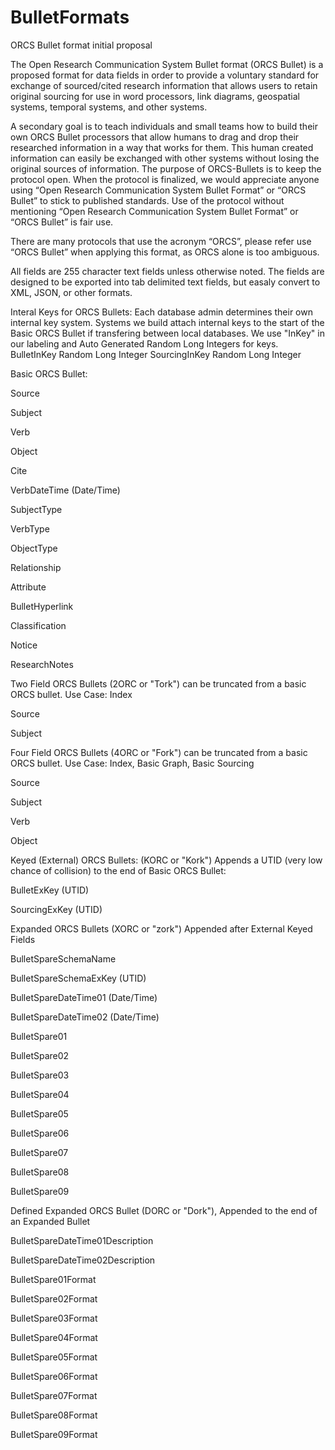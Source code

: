 # BulletFormats

ORCS Bullet format initial proposal

The Open Research Communication System Bullet format (ORCS Bullet) is a proposed format for data fields in order to provide a voluntary standard for exchange of sourced/cited research information that allows users to retain original sourcing for use in word processors, link diagrams, geospatial systems, temporal systems, and other systems. 

A secondary goal is to teach individuals and small teams how to build their own ORCS Bullet processors that allow humans to drag and drop their researched information in a way that works for them. This human created information can easily be exchanged with other systems without losing the original sources of information. 
The purpose of ORCS-Bullets is to keep the protocol open. When the protocol is finalized, we would appreciate anyone using “Open Research Communication System Bullet Format” or “ORCS Bullet” to stick to published standards. Use of the protocol without mentioning “Open Research Communication System Bullet Format” or “ORCS Bullet” is fair use. 

There are many protocols that use the acronym “ORCS”, please refer use “ORCS Bullet” when applying this format, as ORCS alone is too ambiguous. 




All fields are 255 character text fields unless otherwise noted. The fields are designed to be exported into tab delimited text fields, but easaly convert to XML, JSON, or other formats. 


Interal Keys for ORCS Bullets: Each database admin determines their own internal key system. Systems we build attach internal keys to the start of the Basic ORCS Bullet if transfering between local databases. We use "InKey" in our labeling and Auto Generated Random Long Integers for keys. 
BulletInKey	Random Long Integer 
SourcingInKey	Random Long Integer 

Basic ORCS Bullet:																

Source	

Subject	

Verb	

Object	

Cite	

VerbDateTime	(Date/Time)

SubjectType	

VerbType	

ObjectType	

Relationship	

Attribute	

BulletHyperlink	

Classification	

Notice	

ResearchNotes	


Two Field ORCS Bullets (2ORC or "Tork") can be truncated from a basic ORCS bullet. Use Case: Index	

Source	

Subject


Four Field ORCS Bullets (4ORC or "Fork")  can be truncated from a basic ORCS bullet. Use Case: Index, Basic Graph, Basic Sourcing			

Source

Subject

Verb

Object


Keyed (External) ORCS Bullets: (KORC or "Kork") Appends a UTID (very low chance of collision) to the end of Basic ORCS Bullet:

BulletExKey	(UTID)

SourcingExKey	(UTID)


Expanded ORCS Bullets (XORC or "zork") Appended after External Keyed Fields

BulletSpareSchemaName	

BulletSpareSchemaExKey	(UTID)

BulletSpareDateTime01	(Date/Time)

BulletSpareDateTime02	(Date/Time)

BulletSpare01	

BulletSpare02	

BulletSpare03	

BulletSpare04	

BulletSpare05	

BulletSpare06	

BulletSpare07	

BulletSpare08	

BulletSpare09


Defined Expanded ORCS Bullet (DORC or "Dork"), Appended to the end of an Expanded Bullet

BulletSpareDateTime01Description	

BulletSpareDateTime02Description	

BulletSpare01Format	

BulletSpare02Format	

BulletSpare03Format	

BulletSpare04Format	

BulletSpare05Format	

BulletSpare06Format	

BulletSpare07Format	

BulletSpare08Format	

BulletSpare09Format
